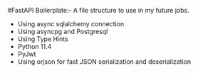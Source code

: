 #FastAPI Boilerplate:-
A file structure to use in my future jobs.

- Using async sqlalchemy connection
- Using asyncpg and Postgresql
- Using Type Hints
- Python 11.4
- PyJwt
- Using orjson for fast JSON serialization and deserialization